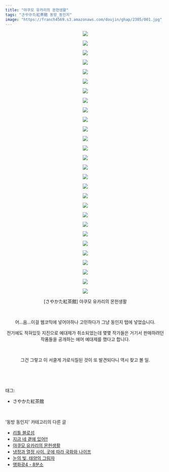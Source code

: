 ```yaml
---
title: "야쿠모 유카리의 몬헌생활"
tags: "さやかた紅茶館 동방_동인지"
image: "https://franch4569.s3.amazonaws.com/doujin/ghap/2305/001.jpg"
---
```

<div class="article">
<p style="text-align: center; clear: none; float: none;"><img src="{{ site.imgserver2 }}/ghap/2305/001.jpg"/></p>
<p style="text-align: center; clear: none; float: none;"><img src="{{ site.imgserver2 }}/ghap/2305/002.jpg"/></p>
<p style="text-align: center; clear: none; float: none;"><img src="{{ site.imgserver2 }}/ghap/2305/003.jpg"/></p>
<p style="text-align: center; clear: none; float: none;"><img src="{{ site.imgserver2 }}/ghap/2305/004.jpg"/></p>
<p style="text-align: center; clear: none; float: none;"><img src="{{ site.imgserver2 }}/ghap/2305/005.jpg"/></p>
<p style="text-align: center; clear: none; float: none;"><img src="{{ site.imgserver2 }}/ghap/2305/006.jpg"/></p>
<p style="text-align: center; clear: none; float: none;"><img src="{{ site.imgserver2 }}/ghap/2305/007.jpg"/></p>
<p style="text-align: center; clear: none; float: none;"><img src="{{ site.imgserver2 }}/ghap/2305/008.jpg"/></p>
<p style="text-align: center; clear: none; float: none;"><img src="{{ site.imgserver2 }}/ghap/2305/009.jpg"/></p>
<p style="text-align: center; clear: none; float: none;"><img src="{{ site.imgserver2 }}/ghap/2305/010.jpg"/></p>
<p style="text-align: center; clear: none; float: none;"><img src="{{ site.imgserver2 }}/ghap/2305/011.jpg"/></p>
<p style="text-align: center; clear: none; float: none;"><img src="{{ site.imgserver2 }}/ghap/2305/012.jpg"/></p>
<p style="text-align: center; clear: none; float: none;"><img src="{{ site.imgserver2 }}/ghap/2305/013.jpg"/></p>
<p style="text-align: center; clear: none; float: none;"><img src="{{ site.imgserver2 }}/ghap/2305/014.jpg"/></p>
<p style="text-align: center; clear: none; float: none;"><img src="{{ site.imgserver2 }}/ghap/2305/015.jpg"/></p>
<p style="text-align: center; clear: none; float: none;"><img src="{{ site.imgserver2 }}/ghap/2305/016.jpg"/></p>
<p style="text-align: center; clear: none; float: none;"><img src="{{ site.imgserver2 }}/ghap/2305/017.jpg"/></p>
<p style="text-align: center; clear: none; float: none;"><img src="{{ site.imgserver2 }}/ghap/2305/018.jpg"/></p>
<p style="text-align: center; clear: none; float: none;"><img src="{{ site.imgserver2 }}/ghap/2305/019.jpg"/></p>
<p style="text-align: center; clear: none; float: none;"><img src="{{ site.imgserver2 }}/ghap/2305/020.jpg"/></p>
<p style="text-align: center; clear: none; float: none;"><img src="{{ site.imgserver2 }}/ghap/2305/021.jpg"/></p>
<p style="text-align: center; clear: none; float: none;"><img src="{{ site.imgserver2 }}/ghap/2305/022.jpg"/></p>
<p style="text-align: center; clear: none; float: none;"><img src="{{ site.imgserver2 }}/ghap/2305/023.jpg"/></p>
<p style="text-align: center; clear: none; float: none;"><img src="{{ site.imgserver2 }}/ghap/2305/024.jpg"/></p>
<p style="text-align: center; clear: none; float: none;"><img src="{{ site.imgserver2 }}/ghap/2305/025.jpg"/></p>
<p style="text-align: center; clear: none; float: none;"><img src="{{ site.imgserver2 }}/ghap/2305/026.jpg"/></p>
<p style="text-align: center; clear: none; float: none;"><img src="{{ site.imgserver2 }}/ghap/2305/027.jpg"/></p>
<p style="text-align: center; clear: none; float: none;"><img src="{{ site.imgserver2 }}/ghap/2305/028.jpg"/></p>
<p style="text-align: center; clear: none; float: none;">[さやかた紅茶館] 야쿠모 유카리의 몬헌생활</p>
<p style="text-align: center; clear: none; float: none;"><br/></p>
<p style="text-align: center; clear: none; float: none;">어...음...이걸 웹코믹에 넣어야하나 고민하다가 그냥 동인지 탭에 넣었습니다.</p>
<p style="text-align: center; clear: none; float: none;">전기에도 적혀있듯 지진으로 예대제가 취소되었는데 몇몇 작가들은 거기서 판매하려던 작품들을 공개하는 에어 예대제를 했다고 합니다.</p>
<p style="text-align: center; clear: none; float: none;"><br/></p>
<p style="text-align: center; clear: none; float: none;">그건 그렇고 이 서클게 가로식질된 것이 또 발견되다니 역시 찾고 볼 일.</p>
<p><br/></p>
</div><br/>
<div class="tagTrail">
<p>태그: </p>
<ul>
<li>さやかた紅茶館</li>
</ul>
</div><br/>
<div class="another">
<p>'동방 동인지' 카테고리의 다른 글</p>
<ul>
<li><a href="/ghap_2307">리틀 블로섬</a></li>
<li><a href="/ghap_2306">지금 네 곁에 있어!!</a></li>
<li><a href="/ghap_2305">야쿠모 유카리의 몬헌생활</a></li>
<li><a href="/ghap_2304">냉정과 열정 사이. 곳에 따라 국화와 나이프</a></li>
<li><a href="/ghap_2303">눈의 빛, 태양의 그림자</a></li>
<li><a href="/ghap_2301">앵화광4 - 8분소</a></li>
</ul>
</div><br/>
<div class="cb_module cb_fluid">
<div class="cb_wrt cb_profile">
</div><!-- commentList close -->
</div><br/>
